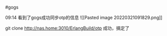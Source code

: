 #gogs

09:14 看到了gogs成功同步otp的信息
![[Pasted image 20220321091829.png]]

git clone http://nas.home:3010/ErlangBuild/otp 
	成功，搞定了
	
